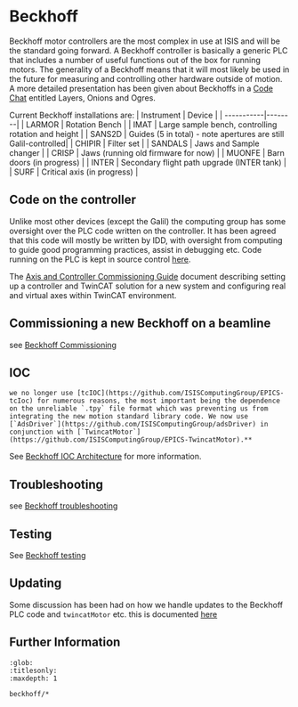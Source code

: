 # Beckhoff

Beckhoff motor controllers are the most complex in use at ISIS and will be the standard going forward. A Beckhoff controller is basically a generic PLC that includes a number of useful functions out of the box for running motors. The generality of a Beckhoff means that it will most likely be used in the future for measuring and controlling other hardware outside of motion. A more detailed presentation has been given about Beckhoffs in a [Code Chat](/processes/meetings/Code-Chats-and-Lightning-Talks) entitled Layers, Onions and Ogres.

Current Beckhoff installations are:
| Instrument | Device |
| -----------|--------|
| LARMOR | Rotation Bench |
| IMAT | Large sample bench, controlling rotation and height |
| SANS2D | Guides (5 in total) - note apertures are still Galil-controlled| 
| CHIPIR | Filter set | 
| SANDALS | Jaws and Sample changer | 
| CRISP | Jaws (running old firmware for now) | 
| MUONFE | Barn doors (in progress) | 
| INTER | Secondary flight path upgrade (INTER tank) | 
| SURF | Critical axis (in progress) |



## Code on the controller
Unlike most other devices (except the Galil) the computing group has some oversight over the PLC code written on the controller. It has been agreed that this code will mostly be written by IDD, with oversight from computing to guide good programming practices, assist in debugging etc. Code running on the PLC is kept in source control [here](https://github.com/ISIS-Motion-Control).

The [Axis and Controller Commissioning Guide](https://stfc365.sharepoint.com/:w:/r/sites/ISISMechatronics/Shared%20Documents/Beckhoff%20and%20TwinCAT/Commissioning/Axis%20and%20Controller%20Commissioning%20Guide.docx?d=w1633daef08f9435d973f8d5065b73958&csf=1&web=1&e=QFdAQk) document describing setting up a controller and TwinCAT solution for a new system and configuring real and virtual axes within TwinCAT environment.

## Commissioning a new Beckhoff on a beamline
see [Beckhoff Commissioning](beckhoff/Beckhoff-commissioning)

## IOC

```{note}
we no longer use [tcIOC](https://github.com/ISISComputingGroup/EPICS-tcIoc) for numerous reasons, the most important being the dependence on the unreliable `.tpy` file format which was preventing us from integrating the new motion standard library code. We now use [`AdsDriver`](https://github.com/ISISComputingGroup/adsDriver) in conjunction with [`TwincatMotor`](https://github.com/ISISComputingGroup/EPICS-TwincatMotor).**
```

See [Beckhoff IOC Architecture](beckhoff/Beckhoff-architecture) for more information.

## Troubleshooting
see [Beckhoff troubleshooting](beckhoff/Beckhoff-troubleshooting)

## Testing
See [Beckhoff testing](beckhoff/Beckhoff-testing)

## Updating

Some discussion has been had on how we handle updates to the Beckhoff PLC code and `twincatMotor` etc. this is documented [here](https://stfc365.sharepoint.com/:w:/s/ISISMechatronics/EXnBTNmcqqVCkIXXxjSvYdwBD3ZihXKDE0pZpiErGnkJ1g?e=4%3AWjCJxN&at=9&CID=0DF00AB8-D565-4B81-9AA2-C0DD226434CA&wdLOR=c76050FF1-1FF0-4AC8-A94C-0127E17DD337)

## Further Information

```{toctree}
:glob:
:titlesonly:
:maxdepth: 1

beckhoff/*
```
